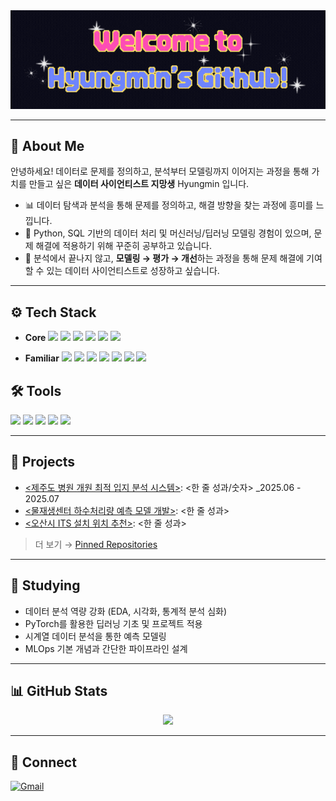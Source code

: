 <div align="center">
  <img src="https://raw.githubusercontent.com/mimimoo02/mimimoo02/main/assets/Welcome_gif.gif" alt="welcome banner"/>
</div>

---

## 👋 About Me
안녕하세요! 데이터로 문제를 정의하고, 분석부터 모델링까지 이어지는 과정을 통해 가치를 만들고 싶은 **데이터 사이언티스트 지망생** Hyungmin 입니다.  

- 📊 데이터 탐색과 분석을 통해 문제를 정의하고, 해결 방향을 찾는 과정에 흥미를 느낍니다.  
- 🤖 Python, SQL 기반의 데이터 처리 및 머신러닝/딥러닝 모델링 경험이 있으며, 문제 해결에 적용하기 위해 꾸준히 공부하고 있습니다.  
- 🚀 분석에서 끝나지 않고, **모델링 → 평가 → 개선**하는 과정을 통해 문제 해결에 기여할 수 있는 데이터 사이언티스트로 성장하고 싶습니다.

---

## ⚙️ Tech Stack

- **Core**
  <img src="https://img.shields.io/badge/Python-3776AB?logo=python&logoColor=white"/>
  <img src="https://img.shields.io/badge/Pandas-150458?logo=pandas&logoColor=white"/>
  <img src="https://img.shields.io/badge/Numpy-013243?logo=numpy&logoColor=white"/>
  <img src="https://img.shields.io/badge/Scikit--learn-F7931E?logo=scikitlearn&logoColor=white"/>
  <img src="https://img.shields.io/badge/Matplotlib-11557c?logo=plotly&logoColor=white"/>
  <img src="https://img.shields.io/badge/Seaborn-4C72B0?logo=python&logoColor=white"/>

- **Familiar**
  <img src="https://img.shields.io/badge/TensorFlow-FF6F00?logo=tensorflow&logoColor=white"/>
  <img src="https://img.shields.io/badge/PyTorch-EE4C2C?logo=pytorch&logoColor=white"/>
  <img src="https://img.shields.io/badge/PostgreSQL-336791?logo=postgresql&logoColor=white"/>
  <img src="https://img.shields.io/badge/MySQL-4479A1?logo=mysql&logoColor=white"/>
  <img src="https://img.shields.io/badge/HTML5-E34F26?logo=html5&logoColor=white"/>
  <img src="https://img.shields.io/badge/CSS3-1572B6?logo=css3&logoColor=white"/>
  <img src="https://img.shields.io/badge/Java-007396?logo=java&logoColor=white"/>


## 🛠️ Tools
<p>
  <img src="https://img.shields.io/badge/Jupyter-F37626?logo=jupyter&logoColor=white"/>
  <img src="https://img.shields.io/badge/VSCode-007ACC?logo=visual-studio-code&logoColor=white"/>
  <img src="https://img.shields.io/badge/GitHub-181717?logo=github&logoColor=white"/>
  <img src="https://img.shields.io/badge/Tableau-E97627?logo=tableau&logoColor=white"/>
  <img src="https://img.shields.io/badge/QGIS-589632?logo=qgis&logoColor=white"/>
</p>


---

## 🚀 Projects
- [<제주도 병원 개원 최적 입지 분석 시스템>](https://github.com/Jeju-hospital/hospital-location-analysis): <한 줄 성과/숫자>
  _2025.06 - 2025.07
- [<물재생센터 하수처리량 예측 모델 개발>](<repo/링크>): <한 줄 성과>
- [<오산시 ITS 설치 위치 추천>](<repo/링크>): <한 줄 성과>

<!--예시
## 🚀 Projects
프로젝트 이름 (링크)
기간 | 사용 기술
간단 설명 (무엇을, 어떻게, 왜 했는지)
→ 핵심 성과 (숫자/지표 강조)

- [고객 이탈 예측 모델](https://github.com/<your-id>/churn-prediction)  
  _2024.07 – 2024.08 | Python, Pandas, Scikit-learn_  
  고객 데이터를 분석해 이탈 가능성을 예측하는 머신러닝 모델을 개발했습니다.  
  → Logistic Regression, RandomForestClassifier 적용  
  → **Accuracy 85%, F1-score 0.81** 달성  
  → 피처 중요도 분석으로 마케팅 전략 인사이트 제안  

- [서울시 교통 데이터 시각화](https://github.com/<your-id>/seoul-traffic-analysis)  
  _2024.05 – 2024.06 | Python, Pandas, Tableau_  
  서울시 교통량 및 사고 데이터를 수집·정제 후 시각화했습니다.  
  → Tableau 대시보드 제작, 교통 혼잡 시간대 및 지역별 패턴 분석  
  → 정책적 의사결정 지원을 위한 데이터 기반 인사이트 제공  

- [영화 리뷰 감성 분석](https://github.com/<your-id>/sentiment-analysis)  
  _2024.03 – 2024.04 | Python, NLTK, TensorFlow_  
  한국어 리뷰 데이터를 전처리하고 감성(긍·부정) 분류 모델을 구축했습니다.  
  → LSTM 기반 딥러닝 모델 적용  
  → **F1-score 0.82** 성능 달성  
  
형식 통일: 프로젝트마다 제목 → 기간 → 기술스택 → 설명 → 성과 순서

성과는 반드시 숫자/지표 (정확도, F1-score, 개선율, 사용자 수, 배포 여부 등)

나중에 레포 정리할 때, README.md 본문에 각 프로젝트 상세 설명이 있으면 연결하기 더 좋아요
-->

> 더 보기 → [Pinned Repositories](https://github.com/<your-id>?tab=repositories&type=source)

---

## 🌱 Studying
- 데이터 분석 역량 강화 (EDA, 시각화, 통계적 분석 심화)
- PyTorch를 활용한 딥러닝 기초 및 프로젝트 적용  
- 시계열 데이터 분석을 통한 예측 모델링  
- MLOps 기본 개념과 간단한 파이프라인 설계 

---
<!--활동/언어 카드(외부 서비스). <your-id>만 바꾸면 됨, 깃허브 좀 많이 쓰고 나서 주석 풀기
<p>
  <img src="https://github-readme-stats.vercel.app/api?username=<your-id>&show_icons=true&hide_title=true" height="160" />
  <img src="https://github-readme-stats.vercel.app/api/top-langs/?username=<your-id>&layout=compact" height="160" />
</p>
<p>
  <img src="https://streak-stats.demolab.com?user=<your-id>&hide_longest_streak=true" height="160" />
</p>
<p>
  <img src="https://github-profile-trophy.vercel.app/?username=<your-id>&theme=flat&column=6" />
</p>

## 📊 GitHub Stats
<p align="center">
  <img src="https://github-readme-stats.vercel.app/api?username=mimimoo02&show_icons=true&hide_title=true" height="160"/>
  <img src="https://github-readme-stats.vercel.app/api/top-langs/?username=mimimoo02&layout=compact" height="160"/>
</p>
<p align="center">
  <img src="https://streak-stats.demolab.com?user=mimimoo02&hide_longest_streak=true" height="160"/>
</p>
<p align="center">
  <img src="https://github-profile-trophy.vercel.app/?username=mimimoo02&theme=flat&column=6"/>
</p>
-->

## 📊 GitHub Stats
<p align="center">
  <img src="https://github-readme-stats.vercel.app/api?username=mimimoo02&show_icons=true&hide_title=true" height="160"/>
</p>


---

## 🤝 Connect
<!-- [![LinkedIn](https://img.shields.io/badge/LinkedIn-blue?logo=linkedin&logoColor=white)](https://linkedin.com/in/<handle>) -->
[![Gmail](https://img.shields.io/badge/Gmail-red?logo=gmail&logoColor=white)](mailto:mandung10000@gmail.com)
<!-- [![Blog](https://img.shields.io/badge/Blog-black?logo=github&logoColor=white)](https://<your-blog>) -->

